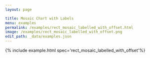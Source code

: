 ```yaml
---
layout: page

title: Mosaic Chart with Labels
menu: examples
permalink: /examples/rect_mosaic_labelled_with_offset.html
image: /examples/rect_mosaic_labelled_with_offset.png
edit_path: _data/examples.json
---
```




{% include example.html spec='rect_mosaic_labelled_with_offset'%}

